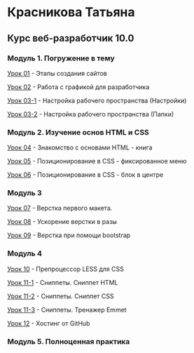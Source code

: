 # Красникова Татьяна
## Курс веб-разработчик 10.0


### Модуль 1. Погружение в тему
[Урок 01](https://s-postu.github.io/lesson_1/test.jpg "Этапы создания сайтов") - Этапы создания сайтов

[Урок 02](https://yadi.sk/d/KcUPeKlB3NQzWi "Работа с графикой для разработчика") - Работа с графикой для разработчика

[Урок 03-1](https://s-postu.github.io/lesson_03/ST-settings.jpg "Настройка рабочего пространства") - Настройка рабочего пространства (Настройки)

[Урок 03-2](https://s-postu.github.io/lesson_03/folders.jpg "Настройка рабочего пространства") - Настройка рабочего пространства (Папки)

### Модуль 2. Изучение основ HTML и CSS

[Урок 04](https://s-postu.github.io/lesson_04/index.html "Знакомство с основами HTML - книга") - Знакомство с основами HTML - книга

[Урок 05](https://s-postu.github.io/lesson_05/index.html "Позиционирование в CSS - фиксированное меню") - Позиционирование в CSS - фиксированное меню

[Урок 06](https://s-postu.github.io/lesson_06/index.html "Позиционирование в CSS - блок в центре") - Позиционирование в CSS - блок в центре
    
### Модуль 3

[Урок 07](https://s-postu.github.io/lesson_07/index.html "Верстка первого макета.") - Верстка первого макета.

[Урок 08](https://s-postu.github.io/lesson_08/index.html "Ускорение верстки в разы") - Ускорение верстки в разы

[Урок 09](https://s-postu.github.io/lesson_09/ "Верстка при помощи bootstrap") - Верстка при помощи bootstrap
    
### Модуль 4

[Урок 10](https://github.com/s-postu/s-postu.github.io/blob/master/lesson_1/test.jpg "Препроцессор LESS для CSS") - Препроцессор LESS для CSS

[Урок 11-1](https://github.com/s-postu/s-postu.github.io/blob/master/lesson_1/test.jpg "Сниппеты. Сниппет HTML") - Сниппеты. Сниппет HTML

[Урок 11-2](https://github.com/s-postu/s-postu.github.io/blob/master/lesson_1/test.jpg "Сниппеты. Сниппет CSS") - Сниппеты. Сниппет CSS

[Урок 11-3](https://github.com/s-postu/s-postu.github.io/blob/master/lesson_1/test.jpg "Сниппеты. Тренажер Emmet") - Сниппеты. Тренажер Emmet

[Урок 12](https://github.com/s-postu/s-postu.github.io/blob/master/lesson_1/test.jpg "Хостинг от GitHub") - Хостинг от GitHub
    
### Модуль 5. Полноценная практика


